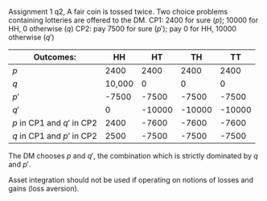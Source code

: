 Assignment 1 q2,
A fair coin is tossed twice. Two choice problems containing lotteries are offered to the DM. 
CP1: 2400 for sure ($p$); 10000 for HH, 0 otherwise ($q$)
CP2: pay 7500 for sure $(p')$; pay 0 for HH, 10000 otherwise ($q'$)

|Outcomes:|HH|HT|TH|TT|
|---|---|---|---|---|
|$p$|2400|2400|2400|2400|
|$q$|10,000|0|0|0|
|$p'$|-7500|-7500|-7500|-7500|
|$q'$|0|-10000|-10000|-10000|
|$p$ in CP1 and $q'$ in CP2|2400|-7600|-7600|-7600|
|$q$ in CP1 and $p'$ in CP2|2500|-7500|-7500|-7500|

The DM chooses $p$ and $q'$, the combination which is strictly dominated by $q$ and $p'$.

Asset integration should not be used if operating on notions of losses and gains (loss aversion).
